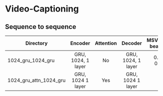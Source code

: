 # Video-Captioning
## Sequence to sequence
| Directory              | Encoder            | Attention | Decoder            | MSVD(METEOR, beam search)|
| ---------------------- |:------------------:|:---------:|:------------------:|:------------------------:| 
| 1024_gru_1024_gru      | GRU, 1024, 1 layer | No        | GRU, 1024, 1 layer |0.299071, 0.312598        |
| 1024_gru_attn_1024_gru | GRU, 1024  1 layer | Yes       | GRU, 1024  1 layer |                          |

